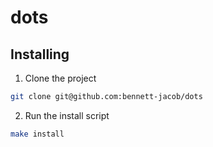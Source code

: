 # dots

## Installing

1. Clone the project

```sh
git clone git@github.com:bennett-jacob/dots
```

2. Run the install script

```sh
make install
```
